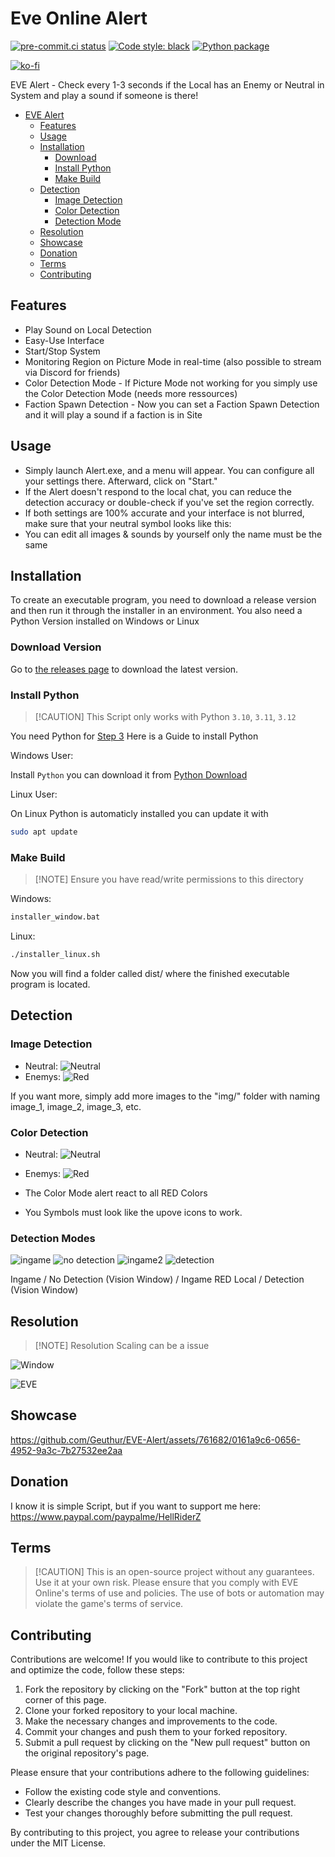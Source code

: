 # Eve Online Alert

[![pre-commit.ci status](https://results.pre-commit.ci/badge/github/Geuthur/EVE-Alert-Opensource/main.svg)](https://results.pre-commit.ci/latest/github/Geuthur/EVE-Alert-Opensource/main)
[![Code style: black](https://img.shields.io/badge/code%20style-black-000000.svg)](https://github.com/psf/black)
[![Python package](https://github.com/Geuthur/EVE-Alert-Opensource/actions/workflows/python-package.yml/badge.svg)](https://github.com/Geuthur/EVE-Alert-Opensource/actions/workflows/python-package.yml)

[![ko-fi](https://ko-fi.com/img/githubbutton_sm.svg)](https://ko-fi.com/W7W810Q5J4)

EVE Alert - Check every 1-3 seconds if the Local has an Enemy or Neutral in System and play a sound if someone is there!

- [EVE Alert](#evealert)
  - [Features](#features)
  - [Usage](#usage)
  - [Installation](#installation)
    - [Download](#step1)
    - [Install Python](#step2)
    - [Make Build](#step3)
  - [Detection](#detection)
    - [Image Detection](#imagedetection)
    - [Color Detection](#colordetection)
    - [Detection Mode](#detectionmode)
  - [Resolution](#resolution)
  - [Showcase](#showcase)
  - [Donation](#donation)
  - [Terms](#terms)
  - [Contributing](#contribute)

## Features<a name="features"></a>

- Play Sound on Local Detection
- Easy-Use Interface
- Start/Stop System
- Monitoring Region on Picture Mode in real-time (also possible to stream via Discord for friends)
- Color Detection Mode - If Picture Mode not working for you simply use the Color Detection Mode (needs more ressources)
- Faction Spawn Detection - Now you can set a Faction Spawn Detection and it will play a sound if a faction is in Site

## Usage<a name="usage"></a>

- Simply launch Alert.exe, and a menu will appear. You can configure all your settings there. Afterward, click on "Start."
- If the Alert doesn't respond to the local chat, you can reduce the detection accuracy or double-check if you've set the region correctly.
- If both settings are 100% accurate and your interface is not blurred, make sure that your neutral symbol looks like this:
- You can edit all images & sounds by yourself only the name must be the same

## Installation<a name="installation"></a>

To create an executable program, you need to download a release version and then run it through the installer in an environment.
You also need a Python Version installed on Windows or Linux

### Download Version<a name="step1"></a>

Go to [the releases page](https://github.com/Geuthur/EVE-Alert-Opensource/releases) to download the latest version.

### Install Python<a name="step2"></a>

> \[!CAUTION\]
> This Script only works with Python `3.10`, `3.11`, `3.12`

You need Python for <a href="#step3">Step 3</a>
Here is a Guide to install Python

Windows User:

Install `Python` you can download it from [Python Download](https://www.python.org/downloads/)

Linux User:

On Linux Python is automaticly installed you can update it with

```bash
sudo apt update
```

### Make Build<a name="step3"></a>

> \[!NOTE\]
> Ensure you have read/write permissions to this directory

Windows:

```cmd
installer_window.bat
```

Linux:

```bash
./installer_linux.sh
```

Now you will find a folder called dist/ where the finished executable program is located.

## Detection<a name="detection"></a>

### Image Detection<a name="imagedetection"></a>

- Neutral:    ![Neutral](https://i.imgur.com/SdjoIs6.png)
- Enemys:     ![Red](https://i.imgur.com/O0VTT69.png)

If you want more, simply add more images to the "img/" folder with naming image_1, image_2, image_3, etc.

### Color Detection<a name="colordetection"></a>

- Neutral: ![Neutral](https://i.imgur.com/L7hy58Y.png)

- Enemys:     ![Red](https://i.imgur.com/O0VTT69.png)

- The Color Mode alert react to all RED Colors

- You Symbols must look like the upove icons to work.

### Detection Modes<a name="detectionmode"></a>

![ingame](https://github.com/Geuthur/EVE-Alert/assets/761682/78e24aec-780a-4d70-95c9-60de480dbb75)
![no detection](https://github.com/Geuthur/EVE-Alert/assets/761682/aa21ac7d-4413-40be-8c16-43d598600820)
![ingame2](https://github.com/Geuthur/EVE-Alert/assets/761682/fc097678-bb3f-4198-b186-d753c0bf5c11)
![detection](https://github.com/Geuthur/EVE-Alert/assets/761682/e1b8bc65-f647-4b32-a8b6-690bdc2d5305)

Ingame / No Detection (Vision Window) / Ingame RED Local / Detection (Vision Window)

## Resolution<a name="resolution"></a>

> \[!NOTE\]
> Resolution Scaling can be a issue

![Window](https://i.imgur.com/e0X2sGM.png)

![EVE](https://i.imgur.com/08hxzIj.png)

## Showcase<a name="showcase"></a>

https://github.com/Geuthur/EVE-Alert/assets/761682/0161a9c6-0656-4952-9a3c-7b27532ee2aa

## Donation<a name="donation"></a>

I know it is simple Script, but if you want to support me here:
https://www.paypal.com/paypalme/HellRiderZ

## Terms<a name="terms"></a>

> \[!CAUTION\]
> This is an open-source project without any guarantees. Use it at your own risk.
> Please ensure that you comply with EVE Online's terms of use and policies. The use of bots or automation may violate the game's terms of service.

## Contributing<a name="contribute"></a>

Contributions are welcome! If you would like to contribute to this project and optimize the code, follow these steps:

1. Fork the repository by clicking on the "Fork" button at the top right corner of this page.
1. Clone your forked repository to your local machine.
1. Make the necessary changes and improvements to the code.
1. Commit your changes and push them to your forked repository.
1. Submit a pull request by clicking on the "New pull request" button on the original repository's page.

Please ensure that your contributions adhere to the following guidelines:

- Follow the existing code style and conventions.
- Clearly describe the changes you have made in your pull request.
- Test your changes thoroughly before submitting the pull request.

By contributing to this project, you agree to release your contributions under the MIT License.
